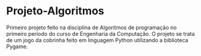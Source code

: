 # Projeto-Algoritmos
 Primeiro projeto feito na disciplina de Algoritmos de programação no primeiro período do curso de Engenharia da Computação. O projeto se trata de um jogo da cobrinha feito em linguagem Python utilizando a biblioteca Pygame.
